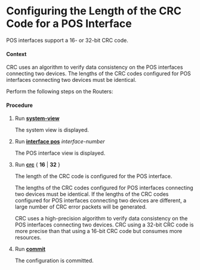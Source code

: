 Configuring the Length of the CRC Code for a POS Interface
==========================================================

POS interfaces support a 16- or 32-bit CRC code.

#### Context

CRC uses an algorithm to verify data consistency on the POS interfaces connecting two devices. The lengths of the CRC codes configured for POS interfaces connecting two devices must be identical.

Perform the following steps on the Routers:


#### Procedure

1. Run [**system-view**](cmdqueryname=system-view)
   
   
   
   The system view is displayed.
2. Run [**interface pos**](cmdqueryname=interface+pos) *interface-number*
   
   
   
   The POS interface view is displayed.
3. Run [**crc**](cmdqueryname=crc) { **16** | **32** }
   
   
   
   The length of the CRC code is configured for the POS interface.
   
   The lengths of the CRC codes configured for POS interfaces connecting two devices must be identical. If the lengths of the CRC codes configured for POS interfaces connecting two devices are different, a large number of CRC error packets will be generated.
   
   CRC uses a high-precision algorithm to verify data consistency on the POS interfaces connecting two devices. CRC using a 32-bit CRC code is more precise than that using a 16-bit CRC code but consumes more resources.
4. Run [**commit**](cmdqueryname=commit)
   
   
   
   The configuration is committed.